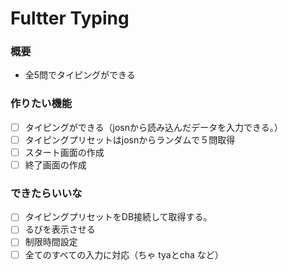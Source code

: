 # Fultter Typing

### 概要
 - 全5問でタイピングができる

### 作りたい機能
 - [ ] タイピングができる（josnから読み込んだデータを入力できる。）
 - [ ] タイピングプリセットはjosnからランダムで５問取得
 - [ ] スタート画面の作成
 - [ ] 終了画面の作成

### できたらいいな
 - [ ] タイピングプリセットをDB接続して取得する。
 - [ ] るびを表示させる
 - [ ] 制限時間設定
 - [ ] 全てのすべての入力に対応（ちゃ tyaとcha など）
